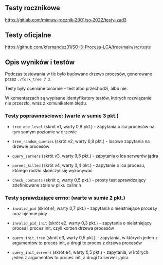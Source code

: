 ## Testy rocznikowe
https://gitlab.com/mimuw-rocznik-2001/so-2022/testy-zad3

## Testy oficjalne
https://github.com/kfernandez31/SO-3-Process-LCA/tree/main/src/tests

## Opis wyników i testów

Podczas testowania w tle było budowane drzewo procesów, generowane przez `./fork_tree 7 2`.

Testy były oceniane binarnie – test albo przechodzi, albo nie.

W komentarzach są wypisane identyfikatory testów, których rozwiązanie nie przeszło, wraz z komunikatem błędu.

### Testy poprawnościowe: (warte w sumie 3 pkt.)
- `tree_one_level` (skrót v1, warty 0,8 pkt.) - zapytania o lca procesów na tym samym poziomie w drzewie

- `tree_random_queries` (skrót v2, warty 0,8 pkt.) - losowe zapytania na drzewie procesów

- `query_servers` (skrót v3, warty 0,5 pkt.) - zapytania o lca serwerów jądra

- `parent_killed` (skrót v4, warty 0,4 pkt.) - zapytanie o lca procesu, którego rodzic skończył się wykonywać

- `check_contants` (skrót c, warty 0,5 pkt.) - prosty test sprawdzający zdefiniowane stałe w pliku callnr.h

### Testy sprawdzające errno: (warte w sumie 2 pkt.)
- `invalid_pid` (skrót e1, warty 0,7 pkt.) - zapytania o nieistniejące procesy oraz ujemne pidy

- `invalid_pid_init` (skrót e2, warty 0,3 pkt.) - zapytania o nieistniejący proces i proces init, czyli korzeń drzewa procesów

- `query_init_tree` (skrót e3, warty 0,5 pkt.) - zapytania, w których jeden z argumentów to proces init, a drugi to proces z drzewa procesów

- `query_init_servers` (skrót e4, warty 0,5 pkt.) - zapytania, w których jeden z argumentów to proces init, a drugi to serwer jądra
